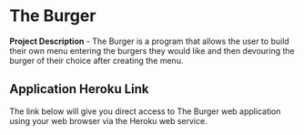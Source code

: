 # The Burger
 
**Project Description** - The Burger is a program that allows the user to build their own menu entering the burgers they would
like and then devouring the burger of their choice after creating the menu.

## Application Heroku Link
The link below will give you direct access to The Burger web application using your web browser via the Heroku web service. 

<!-- Heroku References: https://jstheburger.herokuapp.com/

-- Local Environment Setup
To use The Burger web application application from your local environment, you must accomplish the following steps below:

--Step 1 - Clone my repo using the command line below.**
```
git clone https://github.com/jostrange/theburger.git
```
**Step 2 - Change directory to the cloned repo folder.**
```
cd theburger
```
**Step 3 - Install all required NPM packages.**
```
npm install
```
**Step 4 - Start the application server using the command line below**
```
node server.js
```
